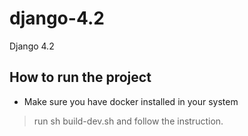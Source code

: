 # django-4.2
Django 4.2
## How to run the project
- Make sure you have docker installed in your system
> run sh build-dev.sh and follow the instruction.
